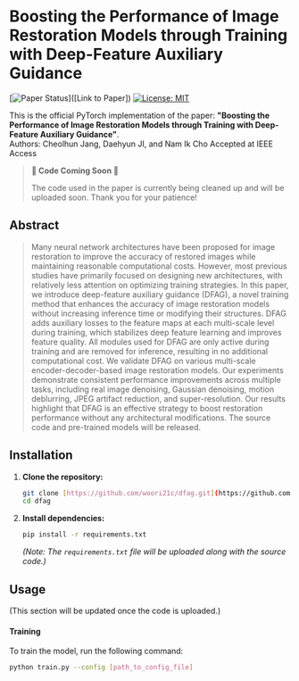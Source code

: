 # Boosting the Performance of Image Restoration Models through Training with Deep-Feature Auxiliary Guidance

[![Paper Status](https://img.shields.io/badge/Paper-Accepted-brightgreen)]([Link to Paper])
[![License: MIT](https://img.shields.io/badge/License-MIT-yellow.svg)](https://opensource.org/licenses/MIT)

This is the official PyTorch implementation of the paper: **"Boosting the Performance of Image Restoration Models through Training with Deep-Feature Auxiliary Guidance"**.  
Authors: Cheolhun Jang, Daehyun JI, and Nam Ik Cho 
Accepted at IEEE Access

> **🚧 Code Coming Soon 🚧**
>
> The code used in the paper is currently being cleaned up and will be uploaded soon. Thank you for your patience!

## Abstract

> Many neural network architectures have been proposed for image restoration to improve the accuracy of restored images while maintaining reasonable computational costs. However, most previous studies have primarily focused on designing new architectures, with relatively less attention on optimizing training strategies. In this paper, we introduce deep-feature auxiliary guidance (DFAG), a novel training method that enhances the accuracy of image restoration models without increasing inference time or modifying their structures. DFAG adds auxiliary losses to the feature maps at each multi-scale level during training, which stabilizes deep feature learning and improves feature quality. All modules used for DFAG are only active during training and are removed for inference, resulting in no additional computational cost. We validate DFAG on various multi-scale encoder-decoder-based image restoration models. Our experiments demonstrate consistent performance improvements across multiple tasks, including real image denoising, Gaussian denoising, motion deblurring, JPEG artifact reduction, and super-resolution. Our results highlight that DFAG is an effective strategy to boost restoration performance without any architectural modifications. The source code and pre-trained models will be released.

## Installation

1.  **Clone the repository:**
    ```bash
    git clone [https://github.com/woori21c/dfag.git](https://github.com/woori21c/dfag.git)
    cd dfag
    ```

2.  **Install dependencies:**
    ```bash
    pip install -r requirements.txt
    ```
    *(Note: The `requirements.txt` file will be uploaded along with the source code.)*

## Usage

(This section will be updated once the code is uploaded.)

#### **Training**

To train the model, run the following command:
```bash
python train.py --config [path_to_config_file]
